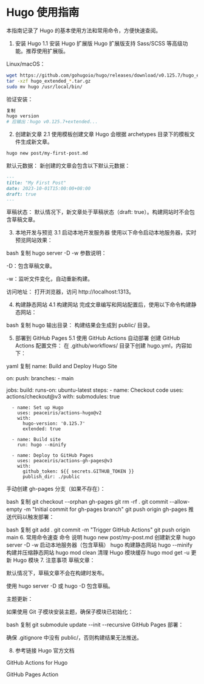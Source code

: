 # Hugo 使用指南
本指南记录了 Hugo 的基本使用方法和常用命令，方便快速查阅。

1. 安装 Hugo
1.1 安装 Hugo 扩展版
Hugo 扩展版支持 Sass/SCSS 等高级功能。推荐使用扩展版。

Linux/macOS：
```bash
wget https://github.com/gohugoio/hugo/releases/download/v0.125.7/hugo_extended_0.125.7_linux-amd64.tar.gz
tar -xzf hugo_extended_*.tar.gz
sudo mv hugo /usr/local/bin/
```

验证安装：
```bash
复制
hugo version
# 应输出：hugo v0.125.7+extended...
```


2. 创建新文章
2.1 使用模板创建文章
Hugo 会根据 archetypes 目录下的模板文件生成新文章。

```bash
hugo new post/my-first-post.md
```

默认元数据：
新创建的文章会包含以下默认元数据：

```markdown
---
title: "My First Post"
date: 2023-10-01T15:00:00+08:00
draft: true
---
```
草稿状态：
默认情况下，新文章处于草稿状态（draft: true）。构建网站时不会包含草稿文章。

3. 本地开发与预览
3.1 启动本地开发服务器
使用以下命令启动本地服务器，实时预览网站效果：

bash
复制
hugo server -D -w
参数说明：

-D：包含草稿文章。

-w：监听文件变化，自动重新构建。

访问地址：
打开浏览器，访问 http://localhost:1313。

4. 构建静态网站
4.1 构建网站
完成文章编写和网站配置后，使用以下命令构建静态网站：

bash
复制
hugo
输出目录：
构建结果会生成到 public/ 目录。

5. 部署到 GitHub Pages
5.1 使用 GitHub Actions 自动部署
创建 GitHub Actions 配置文件：
在 .github/workflows/ 目录下创建 hugo.yml，内容如下：

yaml
复制
name: Build and Deploy Hugo Site

on:
  push:
    branches:
      - main

jobs:
  build:
    runs-on: ubuntu-latest
    steps:
      - name: Checkout code
        uses: actions/checkout@v3
        with:
          submodules: true

      - name: Set up Hugo
        uses: peaceiris/actions-hugo@v2
        with:
          hugo-version: '0.125.7'
          extended: true

      - name: Build site
        run: hugo --minify

      - name: Deploy to GitHub Pages
        uses: peaceiris/actions-gh-pages@v3
        with:
          github_token: ${{ secrets.GITHUB_TOKEN }}
          publish_dir: ./public
手动创建 gh-pages 分支（如果不存在）：

bash
复制
git checkout --orphan gh-pages
git rm -rf .
git commit --allow-empty -m "Initial commit for gh-pages branch"
git push origin gh-pages
推送代码以触发部署：

bash
复制
git add .
git commit -m "Trigger GitHub Actions"
git push origin main
6. 常用命令速查
命令	说明
hugo new post/my-post.md	创建新文章
hugo server -D -w	启动本地服务器（包含草稿）
hugo	构建静态网站
hugo --minify	构建并压缩静态网站
hugo mod clean	清理 Hugo 模块缓存
hugo mod get -u	更新 Hugo 模块
7. 注意事项
草稿文章：

默认情况下，草稿文章不会在构建时发布。

使用 hugo server -D 或 hugo -D 包含草稿。

主题更新：

如果使用 Git 子模块安装主题，确保子模块已初始化：

bash
复制
git submodule update --init --recursive
GitHub Pages 部署：

确保 .gitignore 中没有 public/，否则构建结果无法推送。

8. 参考链接
Hugo 官方文档

GitHub Actions for Hugo

GitHub Pages Action